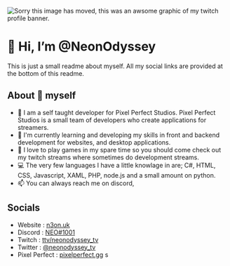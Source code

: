 ![Sorry this image has moved, this was an awsome graphic of my twitch profile banner.](https://static-cdn.jtvnw.net/jtv_user_pictures/ecd33f09-34a4-40af-b597-16b492fe45a6-profile_banner-480.png)

# 👋 Hi, I’m @NeonOdyssey
This is just a small readme about myself. All my social links are provided at the bottom of this readme.

## About 👀 myself 

- 👀 I am a self taught developer for Pixel Perfect Studios. Pixel Perfect Studios is a small team of developers who create applications for streamers.
- 🌱 I'm currently learning and developing my skills in front and backend development for websites, and desktop applications.
- 💞️ I love to play games in my spare time so you should come check out my twitch streams where sometimes do development streams.
- 💻 The very few languages I have a little knowlage in are; C#, HTML, CSS, Javascript, XAML, PHP, node.js and a small amount on python.
- 📫 You can always reach me on discord, 

## Socials

- Website : [n3on.uk](https://n3on.uk)
- Discord : [NEO#1001](https://discord.gg/KNWxGTK)
- Twitch : [ttv/neonodyssey_tv](https://twitch.tv/neonodyssey_tv)
- Twitter : [@neonodyssey_tv](https://twitter.com/neonodyssey_tv)
- Pixel Perfect : [pixelperfect.gg](https://pixelperfect.gg)
s
<!---
NeonOdyssey/NeonOdyssey is a ✨ special ✨ repository because its `README.md` (this file) appears on your GitHub profile.
You can click the Preview link to take a look at your changes.
--->
